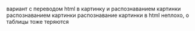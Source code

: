


вариант с переводом html в картинку и распознаванием картинки распознаванием картинки распознавание картинки в html
неплохо, о таблицы тоже теряются
